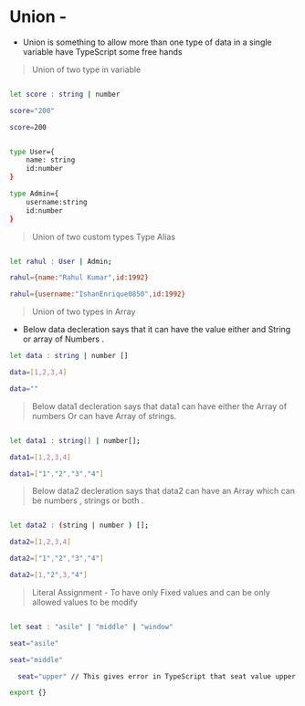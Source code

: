 # Union -

- Union is something to allow more than one type of data in a single variable have TypeScript some free hands




> Union of two type in variable
```sh

let score : string | number 

score="200"

score=200


type User={
    name: string
    id:number
}

type Admin={
    username:string
    id:number
}

```


> Union of two custom types Type Alias

```sh

let rahul : User | Admin;

rahul={name:"Rahul Kumar",id:1992}

rahul={username:"IshanEnrique0850",id:1992}

```

> Union of two types in Array

- Below data decleration says that it can have the value either and String or array of Numbers . 

```sh
let data : string | number []

data=[1,2,3,4]

data=""

```

>  Below data1 decleration says that data1 can have either the Array of numbers Or can have Array of strings.

```sh

let data1 : string[] | number[];

data1=[1,2,3,4]

data1=["1","2","3","4"]

```

> Below data2 decleration says that data2 can have an Array which can be numbers , strings or both .

```sh

let data2 : (string | number ) [];

data2=[1,2,3,4]

data2=["1","2","3","4"]

data2=[1,"2",3,"4"]

```

> Literal Assignment - To have only Fixed values and can be only allowed values to be modify

```sh

let seat : "asile" | "middle" | "window"

seat="asile"

seat="middle"

  seat="upper" // This gives error in TypeScript that seat value upper is not allowed.

export {}

```